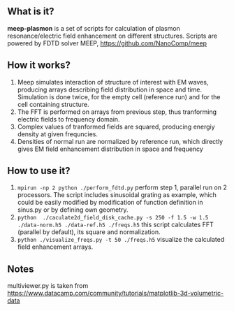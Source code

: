 ## What is it? 
**meep-plasmon** is a set of scripts for calculation of plasmon resonance/electric field enhancement on different structures.
Scripts are powered by FDTD solver MEEP, https://github.com/NanoComp/meep

## How it works?

1. Meep simulates interaction of structure of interest with EM waves, producing arrays describing field distribution in space and time.
Simulation is done twice, for the empty cell (reference run) and for the cell containing structure.
2. The FFT is performed on arrays from previous step, thus tranforming electric fields to frequency domain.
3. Complex values of tranformed fields are squared, producing energiy density at given frequncies. 
4. Densities of normal run are normalized by reference run, which directly gives EM field enhancement distribution
in space and frequency

## How to use it?

1. `mpirun -np 2 python ./perform_fdtd.py` perform step 1, parallel run on 2 processors.
The script includes sinusoidal grating as example, which could be easily modified by modification
of function definition in sinus.py or by defining own geometry.
2. `python  ./caculate2d_field_disk_cache.py -s 250 -f 1.5 -w 1.5 ./data-norm.h5 ./data-ref.h5 ./freqs.h5`
this script calculates FFT (parallel by default), its square and normalization.
3. `python ./visualize_freqs.py -t 50 ./freqs.h5` visualize the calculated field enhancement arrays.

## Notes

multiviewer.py is taken from https://www.datacamp.com/community/tutorials/matplotlib-3d-volumetric-data